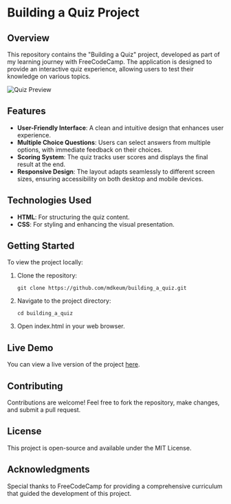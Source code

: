 # Building a Quiz Project

## Overview

This repository contains the "Building a Quiz" project, developed as part of my learning journey with FreeCodeCamp. The application is designed to provide an interactive quiz experience, allowing users to test their knowledge on various topics.

![Quiz Preview]([https://example.com/path-to-your-image.jpg](https://github.com/mdkeum/Building_a_Quiz/blob/main/images/building_a_quiz_screenshot.JPG))

## Features

- **User-Friendly Interface**: A clean and intuitive design that enhances user experience.
- **Multiple Choice Questions**: Users can select answers from multiple options, with immediate feedback on their choices.
- **Scoring System**: The quiz tracks user scores and displays the final result at the end.
- **Responsive Design**: The layout adapts seamlessly to different screen sizes, ensuring accessibility on both desktop and mobile devices.

## Technologies Used

- **HTML**: For structuring the quiz content.
- **CSS**: For styling and enhancing the visual presentation.

## Getting Started

To view the project locally:

1. Clone the repository:
   ```
   git clone https://github.com/mdkeum/building_a_quiz.git
2. Navigate to the project directory:
   ```
   cd building_a_quiz
3. Open index.html in your web browser.

## Live Demo

You can view a live version of the project [here](https://yourusername.github.io/building-a-quiz/).

## Contributing
Contributions are welcome! Feel free to fork the repository, make changes, and submit a pull request.

## License
This project is open-source and available under the MIT License.

## Acknowledgments
Special thanks to FreeCodeCamp for providing a comprehensive curriculum that guided the development of this project.


